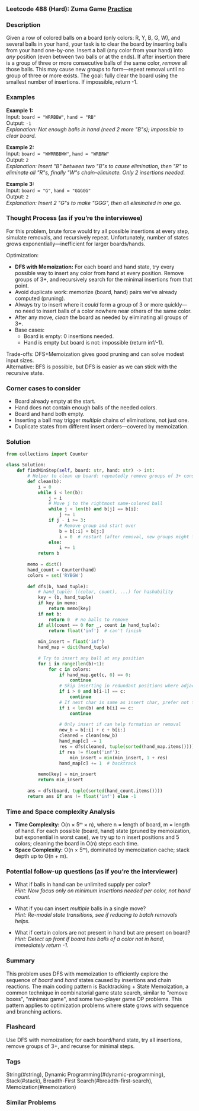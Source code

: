 ### Leetcode 488 (Hard): Zuma Game [Practice](https://leetcode.com/problems/zuma-game)

### Description  
Given a row of colored balls on a board (only colors: R, Y, B, G, W), and several balls in your hand, your task is to clear the board by inserting balls from your hand one-by-one. Insert a ball (any color from your hand) into *any* position (even between two balls or at the ends). If after insertion there is a group of three or more consecutive balls of the same color, *remove* all those balls. This may cause new groups to form—repeat removal until no group of three or more exists. The goal: fully clear the board using the smallest number of insertions. If impossible, return -1.

### Examples  

**Example 1:**  
Input: `board = "WRRBBW"`, `hand = "RB"`  
Output: `-1`  
*Explanation: Not enough balls in hand (need 2 more "B"s); impossible to clear board.*

**Example 2:**  
Input: `board = "WWRRBBWW"`, `hand = "WRBRW"`  
Output: `2`  
*Explanation: Insert "B" between two "B"s to cause elimination, then "R" to eliminate all "R"s, finally "W"s chain-eliminate. Only 2 insertions needed.*

**Example 3:**  
Input: `board = "G"`, `hand = "GGGGG"`  
Output: `2`  
*Explanation: Insert 2 "G"s to make "GGG", then all eliminated in one go.*

### Thought Process (as if you’re the interviewee)  
For this problem, brute force would try all possible insertions at every step, simulate removals, and recursively repeat. Unfortunately, number of states grows exponentially—inefficient for larger boards/hands.

Optimization:  
- **DFS with Memoization:** For each board and hand state, try every possible way to insert any color from hand at every position. Remove groups of 3+, and recursively search for the minimal insertions from that point.
- Avoid duplicate work: memorize (board, hand) pairs we've already computed (pruning).
- Always try to insert where it *could* form a group of 3 or more quickly—no need to insert balls of a color nowhere near others of the same color.
- After any move, *clean* the board as needed by eliminating all groups of 3+.
- Base cases:
  - Board is empty: 0 insertions needed.
  - Hand is empty but board is not: impossible (return inf/-1).

Trade-offs: DFS+Memoization gives good pruning and can solve modest input sizes.  
Alternative: BFS is possible, but DFS is easier as we can stick with the recursive state.

### Corner cases to consider  
- Board already empty at the start.
- Hand does not contain enough balls of the needed colors.
- Board and hand both empty.
- Inserting a ball may trigger *multiple* chains of eliminations, not just one.
- Duplicate states from different insert orders—covered by memoization.

### Solution

```python
from collections import Counter

class Solution:
    def findMinStep(self, board: str, hand: str) -> int:
        # Helper to clean up board: repeatedly remove groups of 3+ consecutive balls
        def clean(b):
            i = 0
            while i < len(b):
                j = i
                # Move j to the rightmost same-colored ball
                while j < len(b) and b[j] == b[i]:
                    j += 1
                if j - i >= 3:
                    # Remove group and start over
                    b = b[:i] + b[j:]
                    i = 0  # restart (after removal, new groups might form)
                else:
                    i += 1
            return b
        
        memo = dict()
        hand_count = Counter(hand)
        colors = set('RYBGW')
        
        def dfs(b, hand_tuple):
            # hand_tuple: ((color, count), ...) for hashability
            key = (b, hand_tuple)
            if key in memo:
                return memo[key]
            if not b:
                return 0  # no balls to remove
            if all(count == 0 for _, count in hand_tuple):
                return float('inf')  # can't finish
            
            min_insert = float('inf')
            hand_map = dict(hand_tuple)
            
            # Try to insert any ball at any position
            for i in range(len(b)+1):
                for c in colors:
                    if hand_map.get(c, 0) == 0:
                        continue
                    # Skip inserting in redundant positions where adjacent are same
                    if i > 0 and b[i-1] == c:
                        continue
                    # If next char is same as insert char, prefer not to split group
                    if i < len(b) and b[i] == c:
                        continue
                        
                    # Only insert if can help formation or removal
                    new_b = b[:i] + c + b[i:]
                    cleaned = clean(new_b)
                    hand_map[c] -= 1
                    res = dfs(cleaned, tuple(sorted(hand_map.items())))
                    if res != float('inf'):
                        min_insert = min(min_insert, 1 + res)
                    hand_map[c] += 1  # backtrack
            
            memo[key] = min_insert
            return min_insert
        
        ans = dfs(board, tuple(sorted(hand_count.items())))
        return ans if ans != float('inf') else -1
```

### Time and Space complexity Analysis  

- **Time Complexity:** O(n × 5ᵐ × n), where n = length of board, m = length of hand. For each possible (board, hand) state (pruned by memoization, but exponential in worst case), we try up to n insert positions and 5 colors; cleaning the board in O(n) steps each time.
- **Space Complexity:** O(n × 5ᵐ), dominated by memoization cache; stack depth up to O(n + m).

### Potential follow-up questions (as if you’re the interviewer)  

- What if balls in hand can be unlimited supply per color?  
  *Hint: Now focus only on minimum insertions needed per color, not hand count.*

- What if you can insert *multiple* balls in a single move?  
  *Hint: Re-model state transitions, see if reducing to batch removals helps.*

- What if certain colors are not present in hand but are present on board?  
  *Hint: Detect up front if board has balls of a color not in hand, immediately return -1.*

### Summary
This problem uses DFS with memoization to efficiently explore the sequence of *board* and *hand* states caused by insertions and chain reactions. The main coding pattern is Backtracking + State Memoization, a common technique in combinatorial game state search, similar to "remove boxes", "minimax game", and some two-player game DP problems. This pattern applies to optimization problems where state grows with sequence and branching actions.


### Flashcard
Use DFS with memoization; for each board/hand state, try all insertions, remove groups of 3+, and recurse for minimal steps.

### Tags
String(#string), Dynamic Programming(#dynamic-programming), Stack(#stack), Breadth-First Search(#breadth-first-search), Memoization(#memoization)

### Similar Problems
